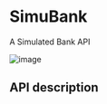 # SimuBank
A Simulated Bank API

![image](https://github.com/user-attachments/assets/e12a5f5e-0537-41da-9fee-39d235b25c00)


## API description

